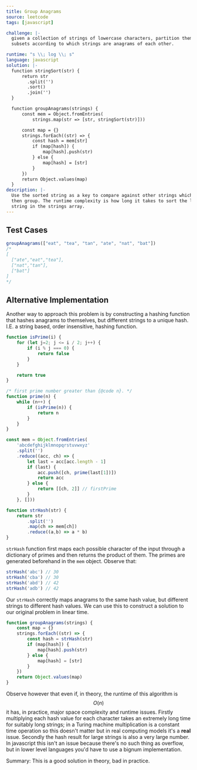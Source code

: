 ```yaml
---
title: Group Anagrams
source: leetcode
tags: [javascript]

challenge: |-
  given a collection of strings of lowercase characters, partition them into
  subsets according to which strings are anagrams of each other.

runtime: "s \\; log \\; s"
language: javascript
solution: |-
  function stringSort(str) {
      return str
        .split('')
        .sort()
        .join('')
  }

  function groupAnagrams(strings) {
      const mem = Object.fromEntries(
          strings.map(str => [str, stringSort(str)]))

      const map = {}
      strings.forEach((str) => {
          const hash = mem[str]
          if (map[hash]) {
              map[hash].push(str)
          } else {
              map[hash] = [str]
          }
      })
      return Object.values(map)
  }
description: |-
  Use the sorted string as a key to compare against other strings which you can
  then group. The runtime complexity is how long it takes to sort the longest
  string in the strings array.
---
```


## Test Cases
```javascript
groupAnagrams(["eat", "tea", "tan", "ate", "nat", "bat"])
/*
[
  ["ate","eat","tea"],
  ["nat","tan"],
  ["bat"]
]
*/
```

## Alternative Implementation
Another way to approach this problem is by constructing a hashing function that
hashes anagrams to themselves, but different strings to a unique hash. I.E. a
string based, order insensitive, hashing function.

```javascript
function isPrime(i) {
    for (let j=2; j <= i / 2; j++) {
        if (i % j === 0) {
            return false
        }
    }

    return true
}

/* first prime number greater than {@code n}. */
function prime(n) {
    while (n++) {
        if (isPrime(n)) {
            return n
        }
    }
}

const mem = Object.fromEntries(
    'abcdefghijklmnopqrstuvwxyz'
    .split('')
    .reduce((acc, ch) => {
        let last = acc[acc.length - 1]
        if (last) {
            acc.push([ch, prime(last[1])])
            return acc
        } else {
            return [[ch, 2]] // firstPrime
        }
    }, []))

function strHash(str) {
    return str
        .split('')
        .map(ch => mem[ch])
        .reduce((a,b) => a * b)
}
```

`strHash` function first maps each possible character of the input through a
dictionary of primes and then returns the product of them. The primes are generated
beforehand in the `mem` object. Observe that:

```javascript
strHash('abc') // 30
strHash('cba') // 30
strHash('abd') // 42
strHash('adb') // 42
```

Our `strHash` correctly maps anagrams to the same hash value, but different strings
to different hash values. We can use this to construct a solution to our original
problem in linear time.

```javascript
function groupAnagrams(strings) {
    const map = {}
    strings.forEach((str) => {
        const hash = strHash(str)
        if (map[hash]) {
            map[hash].push(str)
        } else {
            map[hash] = [str]
        }
    })
    return Object.values(map)
}
```

Observe however that even if, in theory, the runtime of this algorithm is $$O(n)$$ it
has, in practice, major space complexity and runtime issues. Firstly multiplying each
hash value for each character takes an extremely long time for suitably long strings;
in a Turing machine multiplication is a constant time operation so this doesn't
matter but in real computing models it's a **real** issue. Secondly the hash result
for large strings is also a very large number. In javascript this isn't an issue
because there's no such thing as overflow, but in lower level languages you'd have to
use a bignum implementation.

Summary: This is a good solution in theory, bad in practice.

